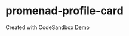 # promenad-profile-card
Created with CodeSandbox
[Demo](https://blissful-wescoff-b0c81a.netlify.com/)
